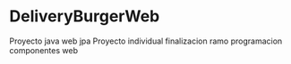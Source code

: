 # DeliveryBurgerWeb
Proyecto java web jpa 
Proyecto individual finalizacion ramo programacion componentes web
